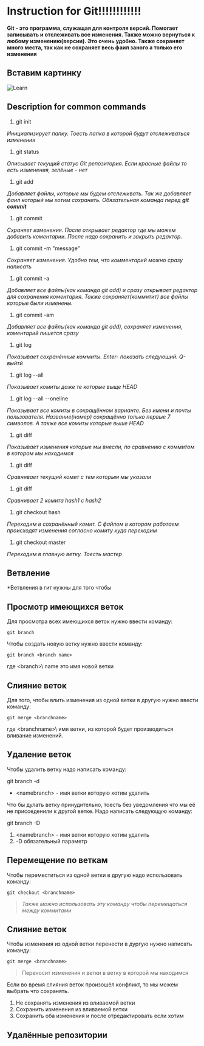 # Instruction for Git!!!!!!!!!!!!

**Git - это программа, служащая для контроля версий. Помогает записывать и отслеживать все изменения. Также можно вернуться к любому изменению(версии). Это очень удобно. Также сохраняет много места, так как не сохраняет весь фаил заного а только его изменения**

## Вставим картинку
![Learn](image\1image.png)

## Description for common commands

1. git init         

*Инициализирует папку. Тоесть папка в которой будут отслеживаться изменения*

1. git status

*Описывает текущий статус Git репозитория. Если красные файлы то есть изменения, зелёные - нет*

1. git add 

*Добавляет файлы, которые мы будем отслеживать. Так же добавляет фаил который мы хотим сохранить. Обязательная команда перед **git commit***

1. git commit

*Схраняет изменения. После открывает редактор где мы можем добавить коментарии. После надо сохранить и закрыть редактор.* 

1. git commit -m "message"

*Сохраняет изменения. Удобно тем, что комментарий можно сразу написать*

1. git commit -a

*Добавляет все файлы(как команда git add) и сразу открывает редактор для сохранения коментария. Также сохраняет(коммитит) все файлы которые были изменены.*

1. git commit -am

*Добавляет все файлы(как команда git add), сохраняет изменения, коментарий пишется сразу*

1. git log

*Показывает сохранённые коммиты. Enter- показать следующий. Q-выйтй*

1. git log --all

*Показывает комиты даже те которые выще HEAD*

1. git log --all --oneline

*Показывает все комиты в сокращённом варианте. Без имени и почты пользователя. Название(номер) сокращённо только первые 7 символов. А также все комиты которые выше HEAD*

1. git diff  

*Показывает изменения которые мы внесли, по сравнению с коммитом в котором мы находимся*

1. git diff <hash>

*Сравнивает текущий комит с тем которым мы указали*

1. git diff <hash1> <hash2>

*Сравнивает 2 комита hash1 с hash2*

1. git checkout hash

*Переходим в сохранённый комит. С файлом в котором работаем происходят изменения согласно комиту куда переходим*

1. git checkout master

*Переходим в главную ветку. Тоесть мастер*

## Ветвление 

*Ветвления в гит нужны для того чтобы

## Просмотр имеющихся веток

Для просмотра всех имеющихся веток нужно ввести команду:

    git branch

Чтобы создать новую ветку нужно ввести команду:

    git branch <branch name>

где \<branch>\ name это имя новой ветки

## Слияние веток 

Для того, чтобы влить изменения из одной ветки в другую нужно ввести команду:
    
    git merge <branchname>

где \<branchname>\ имя ветки, из которой будет производиться вливание изменений.
 

## Удаление веток

Чтобы удалить ветку надо написать команду:

git branch -d <namebranch>
* \<namebranch> - имя ветки которую хотим удалить

Что бы дулать ветку принудительно, тоесть без уведомления что мы её не присоеденили к другой ветке. Надо написать следующую команду:

git branch -D <namebranch>

1. \<namebranch> - имя ветки которую хотим удалить
2. -D обязательный параметр

## Перемещение по веткам

Чтобы переместиться из одной ветки в другую надо использовать команду:

    git checkout <branchname>
> *Также можно использовать эту команду чтобы перемещаться между коммитами*

## Слияние веток

Чтобы изменения из одной ветки перенести в дургую нужно написать команду:

    git merge <branchname>

> Переносит изменения и ветки <branchname> в ветку в которой мы находимся

Если во время слияния веток произошёл конфликт, то мы можем выбрать что сохранять.
1. Не сохранять изменения из вливаемой ветки
2. Сохранить изменения из вливаемой ветки
3. Сохранить оба изменения и после отредактировать если хотим 


## Удалённые репозитории